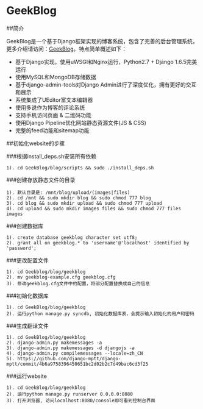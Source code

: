 GeekBlog
========

##简介

GeekBlog是一个基于Django框架实现的博客系统，包含了完善的后台管理系统，更多介绍请访问：[GeekBlog](http://www.xianglong.me/article/django-based-blog-geekblog/)。特点简单概述如下：

- 基于Django实现，使用uWSGI和Nginx运行，Python2.7 + Django 1.6.5完美运行
- 使用MySQL和MongoDB存储数据
- 基于django-admin-tools对Django Admin进行了深度优化，拥有更好的交互和展示
- 系统集成了UEditor富文本编辑器
- 使用多说作为博客的评论系统
- 支持手机访问页面 & 二维码功能
- 使用Django Pipeline优化网站静态资源文件(JS & CSS)
- 完整的feed功能和sitemap功能

##初始化website的步骤

###根据install_deps.sh安装所有依赖

    1). cd GeekBlog/blog/scripts && sudo ./install_deps.sh

###创建存放静态文件的目录

    1). 默认目录是: /mnt/blog/upload/(images|files)
    2). cd /mnt && sudo mkdir blog && sudo chmod 777 blog
    3). cd blog && sudo mkdir upload && sudo chmod 777 upload
    4). cd upload && sudo mkdir images files && sudo chmod 777 files images

###创建数据库

    1). create database geekblog character set utf8;
    2). grant all on geekblog.* to 'username'@'localhost' identified by 'password';

###更改配置文件

    1). cd Geekblog/blog/geekblog
    2). mv geekblog-example.cfg geekblog.cfg
    3). 修改geekblog.cfg文件中的配置，将部分配置替换成自己的信息

###初始化数据库

    1). cd GeekBlog/blog/geekblog
    2). 运行python manage.py syncdb, 初始化数据库表，会提示输入初始化的用户和密码

###生成翻译文件

    1). cd GeekBlog/blog/geekblog
    2). django-admin.py makemessages -a
    3). django-admin.py makemessages -d djangojs -a
    4). django-admin.py compilemessages --locale=zh_CN
    5). https://github.com/django-mptt/django-mptt/commit/4b6a9758396450651bc2d02b2c7d49bac6cd3f25

###运行website

    1). cd GeekBlog/blog/geekblog
    2). 运行python manage.py runserver 0.0.0.0:8080
    3). 打开浏览器, 访问localhost:8080/console即可看到控制台界面
